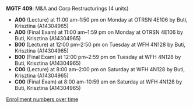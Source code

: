 **MGTF 409**: M&A and Corp Restructurings (4 units)

- **A00** (Lecture) at 11:00 am–1:50 pm on Monday at OTRSN 4E106 by Buti, Krisztina (A14304965)
- **A00** (Final Exam) at 11:00 am–1:59 pm on Monday at OTRSN 4E106 by Buti, Krisztina (A14304965)
- **B00** (Lecture) at 12:00 pm–2:50 pm on Tuesday at WFH 4N128 by Buti, Krisztina (A14304965)
- **B00** (Final Exam) at 12:00 pm–2:59 pm on Tuesday at WFH 4N128 by Buti, Krisztina (A14304965)
- **C00** (Lecture) at 8:00 am–2:00 pm on Saturday at WFH 4N128 by Buti, Krisztina (A14304965)
- **C00** (Final Exam) at 8:00 am–10:59 am on Saturday at WFH 4N128 by Buti, Krisztina (A14304965)

[Enrollment numbers over time](./MGTF409.tsv)
